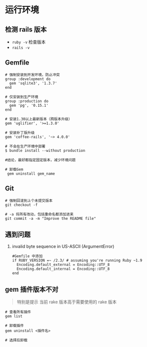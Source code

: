 # 运行环境

## 检测 rails 版本
- `ruby -v` 检查版本
- `rails -v`

## Gemfile

```
# 强制安装到开发环境，防止冲突
group :development do
  gem 'sqlite3', '1.3.7'
end

# 仅安装到生产环境
group :production do
  gem 'pg', '0.15.1'
end

# 安装1.30以上最新版本（跨版本升级）
gem 'uglifier', '>=1.3.0'

# 安装补丁版升级
gem 'coffee-rails', '~> 4.0.0'

# 不会在生产环境中部署
$ bundle install --without production

#结论，最好都指定固定版本，减少环境问题

# 卸载Gem
 gem uninstall gem_name
```

## Git
```
# 强制回滚到上个未提交版本
git checkout -f

# -a 将所有改动，包括重命名都添加进来
git commit -a -m "Improve the README file"
```

## 遇到问题
1. invalid byte sequence in US-ASCII (ArgumentError)
    ```
    #Gemfile 中添加
    if RUBY_VERSION =~ /2.3/ # assuming you're running Ruby ~1.9
      Encoding.default_external = Encoding::UTF_8
      Encoding.default_internal = Encoding::UTF_8
    end
    ```

## gem 插件版本不对
  > 特别是提示  当前 rake 版本高于需要使用的 rake 版本
```
# 查看所有插件
gem list

# 卸载插件
gem uninstall <插件名>

# 选择后卸载
```
